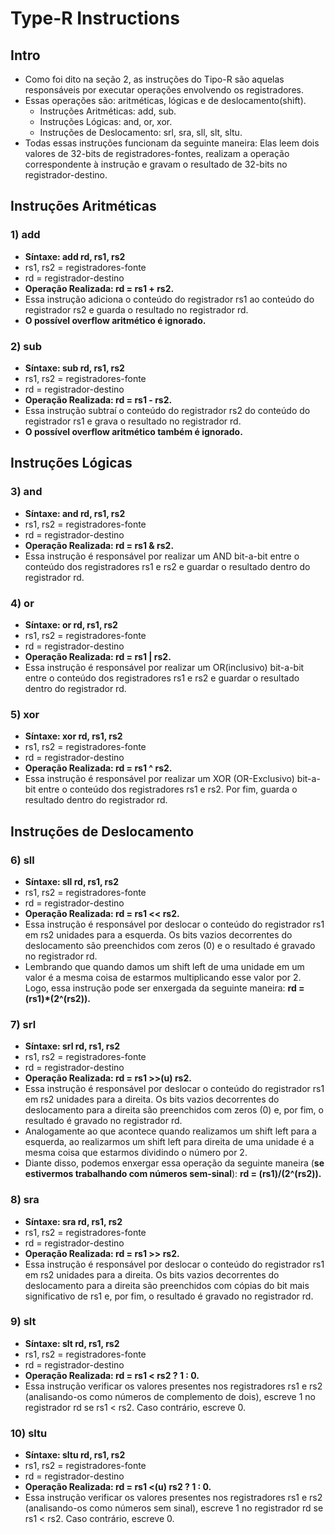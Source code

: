 # Type-R Instructions

## Intro
* Como foi dito na seção 2, as instruções do Tipo-R são aquelas responsáveis por executar operações envolvendo os registradores.
* Essas operações são: aritméticas, lógicas e de deslocamento(shift).
  * Instruções Aritméticas: add, sub.
  * Instruções Lógicas: and, or, xor.
  * Instruções de Deslocamento: srl, sra, sll, slt, sltu.
* Todas essas instruções funcionam da seguinte maneira: Elas leem dois valores de 32-bits de registradores-fontes, realizam a operação correspondente à instrução e gravam o resultado de 32-bits no registrador-destino.

## Instruções Aritméticas
### 1) add
* __Síntaxe: add rd, rs1, rs2__
* rs1, rs2 = registradores-fonte
* rd = registrador-destino
* __Operação Realizada: rd = rs1 + rs2.__
* Essa instrução adiciona o conteúdo do registrador rs1 ao conteúdo do registrador rs2 e guarda o resultado no registrador rd.
* __O possível overflow aritmético é ignorado.__

### 2) sub
* __Síntaxe: sub rd, rs1, rs2__
* rs1, rs2 = registradores-fonte
* rd = registrador-destino
* __Operação Realizada: rd = rs1 - rs2.__
* Essa instrução subtraí o conteúdo do registrador rs2 do conteúdo do registrador rs1 e grava o resultado no registrador rd.
* __O possível overflow aritmético também é ignorado.__


## Instruções Lógicas
### 3) and
* __Síntaxe: and rd, rs1, rs2__
* rs1, rs2 = registradores-fonte
* rd = registrador-destino
* __Operação Realizada: rd = rs1 & rs2.__
* Essa instrução é responsável por realizar um AND bit-a-bit entre o conteúdo dos registradores rs1 e rs2 e guardar o resultado dentro do registrador rd.

### 4) or
* __Síntaxe: or rd, rs1, rs2__
* rs1, rs2 = registradores-fonte
* rd = registrador-destino
* __Operação Realizada: rd = rs1 | rs2.__
* Essa instrução é responsável por realizar um OR(inclusivo) bit-a-bit entre o conteúdo dos registradores rs1 e rs2 e guardar o resultado dentro do registrador rd.

### 5) xor
* __Síntaxe: xor rd, rs1, rs2__
* rs1, rs2 = registradores-fonte
* rd = registrador-destino
* __Operação Realizada: rd = rs1 ^ rs2.__
* Essa instrução é responsável por realizar um XOR (OR-Exclusivo) bit-a-bit entre o conteúdo dos registradores rs1 e rs2. Por fim, guarda o resultado dentro do registrador rd.


## Instruções de Deslocamento
### 6) sll
* __Síntaxe: sll rd, rs1, rs2__
* rs1, rs2 = registradores-fonte
* rd = registrador-destino
* __Operação Realizada: rd = rs1 << rs2.__
* Essa instrução é responsável por deslocar o conteúdo do registrador rs1 em rs2 unidades para a esquerda. Os bits vazios decorrentes do deslocamento são preenchidos com zeros (0) e o resultado é gravado no registrador rd.
* Lembrando que quando damos um shift left de uma unidade em um valor é a mesma coisa de estarmos multiplicando esse valor por 2.
 Logo, essa instrução pode ser enxergada da seguinte maneira: __rd = (rs1)*(2^(rs2)).__
 
### 7) srl
* __Síntaxe: srl rd, rs1, rs2__
* rs1, rs2 = registradores-fonte
* rd = registrador-destino
* __Operação Realizada: rd = rs1 >>(u) rs2.__
* Essa instrução é responsável por deslocar o conteúdo do registrador rs1 em rs2 unidades para a direita. Os bits vazios decorrentes do deslocamento para a direita são preenchidos com zeros (0) e, por fim, o resultado é gravado no registrador rd.
* Analogamente ao que acontece quando realizamos um shift left para a esquerda, ao realizarmos um shift left para direita de uma unidade é a mesma coisa que estarmos dividindo o número por 2.
* Diante disso, podemos enxergar essa operação da seguinte maneira (__se estivermos trabalhando com números sem-sinal__): __rd = (rs1)/(2^(rs2)).__

### 8) sra
* __Síntaxe: sra rd, rs1, rs2__
* rs1, rs2 = registradores-fonte
* rd = registrador-destino
* __Operação Realizada: rd = rs1 >> rs2.__
* Essa instrução é responsável por deslocar o conteúdo do registrador rs1 em rs2 unidades para a direita. Os bits vazios decorrentes do deslocamento para a direita são preenchidos com cópias do bit mais significativo de rs1 e, por fim, o resultado é gravado no registrador rd.

### 9) slt
* __Síntaxe: slt rd, rs1, rs2__
* rs1, rs2 = registradores-fonte
* rd = registrador-destino
* __Operação Realizada: rd = rs1 < rs2 ? 1 : 0.__
* Essa instrução verificar os valores presentes nos registradores rs1 e rs2 (analisando-os como números de complemento de dois), escreve 1 no registrador rd se rs1 < rs2. Caso contrário, escreve 0.

### 10) sltu
* __Síntaxe: sltu rd, rs1, rs2__
* rs1, rs2 = registradores-fonte
* rd = registrador-destino
* __Operação Realizada: rd = rs1 <(u) rs2 ? 1 : 0.__
* Essa instrução verificar os valores presentes nos registradores rs1 e rs2 (analisando-os como números sem sinal), escreve 1 no registrador rd se rs1 < rs2. Caso contrário, escreve 0.
